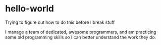 # hello-world
Trying to figure out how to do this before I break stuff

I manage a team of dedicated, awesome programmers, and am practicing some old programming skills so I can better understand the work they do.
